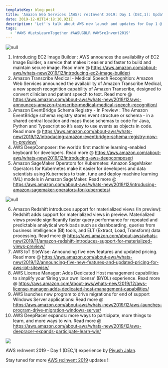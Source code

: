 ```yaml
---
templateKey: blog-post
title: 'Amazon Web Services (AWS): re:Invent 2019: Day 1 (DEC,1): Updates'
date: 2019-12-02T14:18:10.921Z
description: 'Let''s talk about AWS new launch and updates for Day 1 @ AWS re:Invent 2019:'
tags:
  - '#AWS #LetsLearnTogether #AWSUGBLR #AWSreInvent2019'
---
```

![null](/img/img_20191201_091138.jpg)

1. Introducing EC2 Image Builder : AWS announces the availability of EC2 Image Builder, a service that makes it easier and faster to build and maintain secure image. Read more @ <https://aws.amazon.com/about-aws/whats-new/2019/12/introducing-ec2-image-builder/>
2. Amazon Transcribe Medical - Medical Speech Recognition: Amazon Web Services announced the availability of Amazon Transcribe Medical, a new speech recognition capability of Amazon Transcribe, designed to convert clinician and patient speech to text. Read more @ <https://aws.amazon.com/about-aws/whats-new/2019/12/aws-announces-amazon-transcribe-medical-medical-speech-recognition/>
3. Amazon EventBridge Schema Registry - In Preview : The Amazon EventBridge schema registry stores event structure or schema - in a shared central location and maps those schemas to code for Java, Python and Typescript so it’s easy to use events as objects in code. Read more @ <https://aws.amazon.com/about-aws/whats-new/2019/12/introducing-amazon-eventbridge-schema-registry-now-in-preview/>
4. AWS DeepComposer: the world’s first machine learning-enabled keyboard for developers. Read more @ <https://aws.amazon.com/about-aws/whats-new/2019/12/introducing-aws-deepcomposer/>
5. Amazon SageMaker Operators for Kubernetes: Amazon SageMaker Operators for Kubernetes make it easier for developers and data scientists using Kubernetes to train, tune and deploy machine learning (ML) models in Amazon SageMaker. Read more @ <https://aws.amazon.com/about-aws/whats-new/2019/12/introducing-amazon-sagemaker-operators-for-kubernetes/>

![null](/img/img_20191201_093726.jpg)

6. Amazon Redshift introduces support for materialized views (In preview): Redshift adds support for materialized views in preview. Materialized views provide significantly faster query performance for repeated and predictable analytical workloads such as dashboarding, queries from business intelligence (BI) tools, and ELT (Extract, Load, Transform) data processing. Read more @ <https://aws.amazon.com/about-aws/whats-new/2019/11/amazon-redshift-introduces-support-for-materialized-views-preview/>
7. AWS IoT SiteWise: Announcing five new features and updated pricing. Read more @ <https://aws.amazon.com/about-aws/whats-new/2019/12/announcing-five-new-features-and-updated-pricing-for-aws-iot-sitewise/>
8. AWS License Manager: Adds Dedicated Host management capabilities to simplify your ‘Bring your own license’ (BYOL) experience. Read more @ <https://aws.amazon.com/about-aws/whats-new/2019/12/aws-license-manager-adds-dedicated-host-management-capabilities/>
9. AWS launches new program to drive migrations for end of support Windows Server applications: Read more @ <https://aws.amazon.com/about-aws/whats-new/2019/12/aws-launches-program-drive-migration-windows-server/>
10. AWS DeepRacer expands: more ways to participate, more things to learn, and more ways to win. Read more @ <https://aws.amazon.com/about-aws/whats-new/2019/12/aws-deepracer-expands-participate-learn-win/>

![](/img/img_20191201_123222.jpg)

AWS re:Invent 2019 - Day 1 (DEC,1) experience by [Piyush Jalan](https://www.linkedin.com/in/piyush-jalan/).

Stay tuned for  more [AWS re:Invent 2019](https://reinvent.awsevents.com/) updates !!
